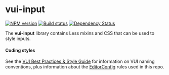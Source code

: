 # vui-input
[![NPM version][npm-image]][npm-url]
[![Build status][ci-image]][ci-url]
[![Dependency Status][dependencies-image]][dependencies-url]

The **vui-input**  library contains Less mixins and CSS that can be used to style inputs.

#### Coding styles
See the [VUI Best Practices & Style Guide](https://github.com/Brightspace/valence-ui-docs/wiki/Best-Practices-&-Style-Guide) for information on VUI naming conventions, plus information about the [EditorConfig](http://editorconfig.org) rules used in this repo.

[npm-url]: https://npmjs.org/package/vui-input
[npm-image]: https://img.shields.io/npm/v/vui-input.svg
[ci-url]: https://travis-ci.org/Brightspace/valence-ui-input
[ci-image]: https://img.shields.io/travis-ci/Brightspace/valence-ui-input.svg
[dependencies-url]: https://david-dm.org/brightspace/valence-ui-input
[dependencies-image]: https://img.shields.io/david/Brightspace/valence-ui-input.svg
